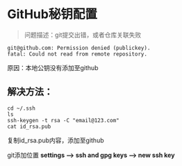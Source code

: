 # GitHub秘钥配置

> 问题描述：git提交出错，或者仓库关联失败

```shell
git@github.com: Permission denied (publickey).
fatal: Could not read from remote repository.
```

原因：本地公钥没有添加至github

## 解决方法：

```shell
cd ~/.ssh
ls
ssh-keygen -t rsa -C "email@123.com"
cat id_rsa.pub
```

复制id_rsa.pub内容，添加至github

git添加位置 **settings --> ssh and gpg keys --> new ssh key**

